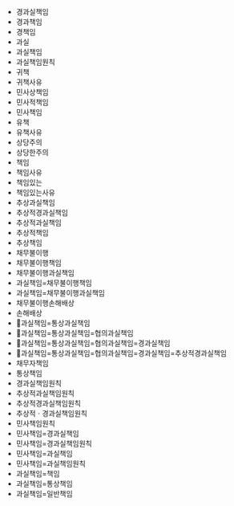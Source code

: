 - 경과실책임
- 경과책임
- 경책임
- 과실
- 과실책임
- 과실책임원칙
- 귀책
- 귀책사유
- 민사상책임
- 민사적책임
- 민사책임
- 유책
- 유책사유
- 상당주의
- 상당한주의
- 책임
- 책임사유
- 책임있는
- 책임있는사유
- 추상과실책임
- 추상적경과실책임
- 추상적과실책임
- 추상적책임
- 추상책임
- 채무불이행
- 채무불이행책임
- 채무불이행과실책임
- 과실책임=채무불이행책임
- 과실책임=채무불이행과실책임
- 채무불이행손해배상
- 손해배상
- 📌과실책임=통상과실책임
- 📌과실책임=통상과실책임=협의과실책임
- 📌과실책임=통상과실책임=협의과실책임=경과실책임
- 📌과실책임=통상과실책임=협의과실책임=경과실책임=추상적경과실책임
- 채무자책임
- 통상책임
- 경과실책임원칙
- 추상적과실책임원칙
- 추상적경과실책임원칙
- 추상적ㆍ경과실책임원칙
- 민사책임원칙
- 민사책임=경과실책임
- 민사책임=경과실책임원칙
- 민사책임=과실책임
- 민사책임=과실책임원칙
- 과실책임=책임
- 과실책임=통상책임
- 과실책임=일반책임